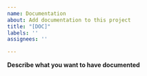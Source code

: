 ```yaml
---
name: Documentation
about: Add documentation to this project
title: "[DOC]"
labels: ''
assignees: ''

---
```


**Describe what you want to have documented**
